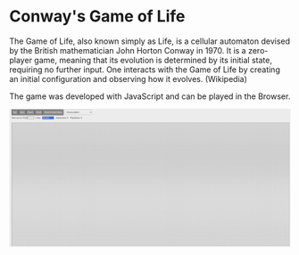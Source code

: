 # Conway's Game of Life

The Game of Life, also known simply as Life, is a cellular automaton devised by the British mathematician John Horton Conway in 1970. It is a zero-player game, meaning that its evolution is determined by its initial state, requiring no further input. One interacts with the Game of Life by creating an initial configuration and observing how it evolves. (Wikipedia) 

The game was developed with JavaScript and can be played in the Browser. 

![Game of Life demo](https://raw.githubusercontent.com/Maxeh/markdown/master/game-of-life/demo.gif)
